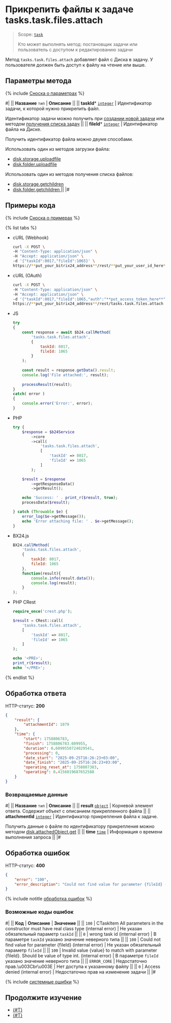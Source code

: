 # Прикрепить файлы к задаче tasks.task.files.attach

> Scope: [`task`](../scopes/permissions.md)
>
> Кто может выполнять метод: постановщик задачи или пользователь с доступом к редактированию задачи

Метод `tasks.task.files.attach` добавляет файл с Диска в задачу. У пользователя должен быть доступ к файлу на чтение или выше.

## Параметры метода

{% include [Сноска о параметрах](../../_includes/required.md) %}

#|
|| **Название**
`тип` | **Описание** ||
|| **taskId***
[`integer`](../data-types.md) | Идентификатор задачи, к которой нужно прикрепить файл.

Идентификатор задачи можно получить при [создании новой задачи](./tasks-task-add.md) или методом [получения списка задач](./tasks-task-list.md)
||
|| **fileId***
[`integer`](../data-types.md) | Идентификатор файла на Диске.

Получить идентификатор файла можно двумя способами.

Использовать один из методов загрузки файла:
  - [disk.storage.uploadfile](../disk/storage/disk-storage-upload-file.md)
  - [disk.folder.uploadfile](../disk/folder/disk-folder-upload-file.md)

Использовать один из методов получения списка файлов:
  - [disk.storage.getchildren](../disk/storage/disk-storage-get-children.md)
  - [disk.folder.getchildren ](../disk/folder/disk-folder-get-children.md) ||
|#

## Примеры кода

{% include [Сноска о примерах](../../_includes/examples.md) %}

{% list tabs %}

- cURL (Webhook)

    ```bash
    curl -X POST \
    -H "Content-Type: application/json" \
    -H "Accept: application/json" \
    -d '{"taskId":8017,"fileId":1065}' \
    https://**put_your_bitrix24_address**/rest/**put_your_user_id_here**/**put_your_webbhook_here**/tasks.task.files.attach
    ```

- cURL (OAuth)

    ```bash
    curl -X POST \
    -H "Content-Type: application/json" \
    -H "Accept: application/json" \
    -d '{"taskId":8017,"fileId":1065,"auth":"**put_access_token_here**"}' \
    https://**put_your_bitrix24_address**/rest/tasks.task.files.attach
    ```

- JS

    ```javascript
    try
    {
        const response = await $b24.callMethod(
            'tasks.task.files.attach',
            {
                taskId: 8017,
                fileId: 1065
            }
        );
        
        const result = response.getData().result;
        console.log('File attached:', result);
        
        processResult(result);
    }
    catch( error )
    {
        console.error('Error:', error);
    }
    ```

- PHP

    ```php
    try {
        $response = $b24Service
            ->core
            ->call(
                'tasks.task.files.attach',
                [
                    'taskId' => 8017,
                    'fileId' => 1065
                ]
            );

        $result = $response
            ->getResponseData()
            ->getResult();

        echo 'Success: ' . print_r($result, true);
        processData($result);

    } catch (Throwable $e) {
        error_log($e->getMessage());
        echo 'Error attaching file: ' . $e->getMessage();
    }
    ```

- BX24.js

    ```js
    BX24.callMethod(
        'tasks.task.files.attach',
        {
            taskId: 8017,
            fileId: 1065
        },
        function(result){
            console.info(result.data());
            console.log(result);
        }
    );
    ```

- PHP CRest

    ```php
    require_once('crest.php');

    $result = CRest::call(
        'tasks.task.files.attach',
        [
            'taskId' => 8017,
            'fileId' => 1065
        ]
    );

    echo '<PRE>';
    print_r($result);
    echo '</PRE>';
    ```

{% endlist %}

## Обработка ответа

HTTP-статус: **200**

```json
{
    "result": {
        "attachmentId": 1079
    },
    "time": {
        "start": 1758806783,
        "finish": 1758806783.609955,
        "duration": 0.6099550724029541,
        "processing": 0,
        "date_start": "2025-09-25T16:26:23+03:00",
        "date_finish": "2025-09-25T16:26:23+03:00",
        "operating_reset_at": 1758807383,
        "operating": 0.4156019687652588
    }
}
```

### Возвращаемые данные

#|
|| **Название**
`тип` | **Описание** ||
|| **result**
[`object`](../data-types.md) | Корневой элемент ответа. Содержит объект с описанием прикрепленного файла ||
|| **attachmentId**
[`integer`](../data-types.md) | Идентификатор прикрепления файла к задаче.

Получить данные о файле по идентификатору прикрепления можно методом [disk.attachedObject.get](../disk/attached-object/disk-attached-object-get.md)  ||
|| **time**
[`time`](../data-types.md#time) | Информация о времени выполнения запроса ||
|#

## Обработка ошибок

HTTP-статус: **400**

```json
{
    "error": "100",
    "error_description": "Could not find value for parameter {fileId} (internal error)"
}
```

{% include notitle [обработка ошибок](../../_includes/error-info.md) %}

### Возможные коды ошибок

#|
|| **Код** | **Описание** | **Значение** ||
|| `100` | CTaskItem All parameters in the constructor must have real class type (internal error) | Не указан обязательный параметр `taskId` ||
|| `0` | wrong task id (internal error) | В параметре `taskId` указано значение неверного типа ||
|| `100` | Could not find value for parameter \{fileId\} (internal error) | Не указан обязательный параметр `fileId` ||
|| `100` | Invalid value {value} to match with parameter \{fileId\}. Should be value of type int. (internal error) | В параметре `fileId` указано значение неверного типа ||
|| `ERROR_CORE` | Недостаточно прав.\\u003Cbr\\u003E | Нет доступа к указанному файлу ||
|| `0` | Access denied (internal error) | Недостаточно прав на изменение задачи ||
|#

{% include [системные ошибки](../../_includes/system-errors.md) %}

## Продолжите изучение 

- [{#T}](../../tutorials/tasks/how-to-upload-file-to-task.md)
- [{#T}](./tasks-task-get.md)
